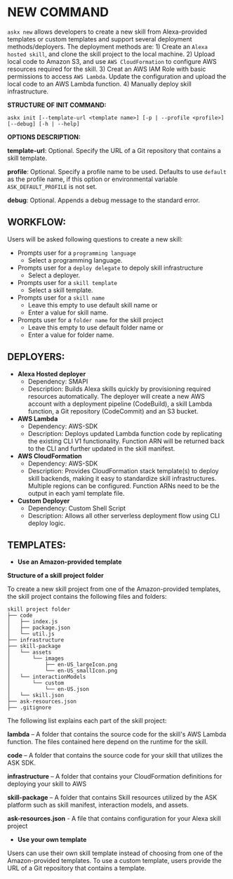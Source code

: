 # NEW COMMAND

`askx new` allows developers to create a new skill from Alexa-provided templates or custom templates and support several deployment methods/deployers. 
The deployment methods are: 1) Create an `Alexa hosted skill`, and clone the skill project to the local machine. 
2)  Upload local code to Amazon S3, and use `AWS CloudFormation` to configure AWS resources required for the skill. 
3) Creat an AWS IAM Role with basic permissions to access `AWS Lambda`. Update the configuration and upload the local code to an AWS Lambda function. 
4) Manually deploy skill infrastructure. 

**STRUCTURE OF INIT COMMAND:**

`askx init [--template-url <template name>]
        [-p | --profile <profile>]
        [--debug]
        [-h | --help]`

**OPTIONS DESCRIPTION:**

**template-url**: Optional. Specify the URL of a Git repository that contains a skill template.

**profile**: Optional. Specify a profile name to be used. Defaults to use `default` as the profile name, if this option or environmental variable `ASK_DEFAULT_PROFILE` is not set.

**debug**: Optional. Appends a debug message to the standard error.


## WORKFLOW:

Users will be asked following questions to create a new skill:

* Prompts user for a `programming language`
	* Select a programming language.
* Prompts user for a `deploy delegate` to depoly skill infrastructure
	* Select a deployer.
* Prompts user for a `skill template`
	* Select a skill template.
* Prompts user for a `skill name`
  * Leave this empty to use default skill name or
  * Enter a value for skill name.
* Prompts user for a `folder name` for the skill project
  * Leave this empty to use default folder name or
  * Enter a value for folder name.

## DEPLOYERS:

* **Alexa Hosted deployer**
  * Dependency: SMAPI
  * Description: Builds Alexa skills quickly by provisioning required resources automatically. 
  The deployer will create a new AWS account with a deployment pipeline (CodeBuild), a skill Lambda function, a Git repository (CodeCommit) and an S3 bucket.
* **AWS Lambda**
  * Dependency: AWS-SDK
  * Description: Deploys updated Lambda function code by replicating the existing CLI V1 functionality. Function ARN will be returned back to the CLI and further updated in the skill manifest.
* **AWS CloudFormation**
  * Dependency: AWS-SDK
  * Description: Provides CloudFormation stack template(s) to deploy skill backends, making it easy to standardize skill infrastructures. Multiple regions can be configured. 
  Function ARNs need to be the output in each yaml template file.
* **Custom Deployer**
  * Dependency: Custom Shell Script
  * Description: Allows all other serverless deployment flow using CLI deploy logic.


## TEMPLATES:

* **Use an Amazon-provided template**

**Structure of a skill project folder**

To create a new skill project from one of the Amazon-provided templates, the skill project contains the following files and folders:

```
skill project folder
├── code 
│   ├── index.js 
│   ├── package.json 
│   └── util.js 
├── infrastructure 
├── skill-package 
│   └── assets
│       └── images
│           ├── en-US_largeIcon.png
│           └── en-US_smallIcon.png
│   └── interactionModels 
│       └── custom
│           └── en-US.json
│   └── skill.json 
├── ask-resources.json
├── .gitignore
```
The following list explains each part of the skill project:
  
  **lambda** – A folder that contains the source code for the skill's AWS Lambda function. The files contained here depend on the runtime for the skill.
  
  **code** –  A folder that contains the source code for your skill that utilizes the ASK SDK.
  
  **infrastructure** – A folder that contains your CloudFormation definitions for deploying your skill to AWS
  
  **skill-package** – A folder that contains Skill resources utilized by the ASK platform such as skill manifest, interaction models, and assets.

  **ask-resources.json** - A file that contains configuration for your Alexa skill project
 
* **Use your own template**

Users can use their own skill template instead of choosing from one of the Amazon-provided templates. To use a custom template, users provide the URL of a Git repository that contains a template.
